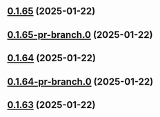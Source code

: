 ## [0.1.65](https://github.com/latha-414/AWS-CICD-web-app/compare/v0.1.65-pr-branch.0...v0.1.65) (2025-01-22)



## [0.1.65-pr-branch.0](https://github.com/latha-414/AWS-CICD-web-app/compare/v0.1.64...v0.1.65-pr-branch.0) (2025-01-22)



## [0.1.64](https://github.com/latha-414/AWS-CICD-web-app/compare/v0.1.64-pr-branch.0...v0.1.64) (2025-01-22)



## [0.1.64-pr-branch.0](https://github.com/latha-414/AWS-CICD-web-app/compare/v0.1.63...v0.1.64-pr-branch.0) (2025-01-22)



## [0.1.63](https://github.com/latha-414/AWS-CICD-web-app/compare/v0.1.63-pr-branch.0...v0.1.63) (2025-01-22)



